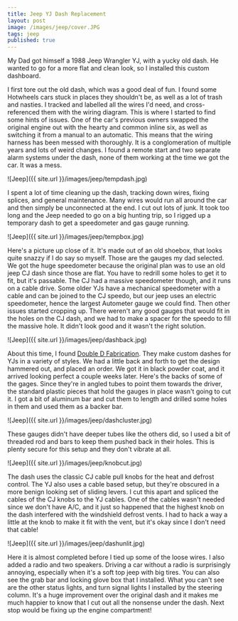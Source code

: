 ```yaml
---
title: Jeep YJ Dash Replacement
layout: post
image: /images/jeep/cover.JPG
tags: jeep
published: true
---
```


My Dad got himself a 1988 Jeep Wrangler YJ, with a yucky old dash. He wanted to go for a more flat and clean look, so I installed this custom dashboard.

<!-- more -->

I first tore out the old dash, which was a good deal of fun. I found some Hotwheels cars stuck in places they shouldn't be, as well as a lot of trash and nasties. I tracked and labelled all the wires I'd need, and cross-referenced them with the wiring diagram. This is where I started to find some hints of issues. One of the car's previous owners swapped the original engine out with the hearty and common inline six, as well as switching it from a manual to an automatic. This means that the wiring harness has been messed with thoroughly. It is a conglomeration of multiple years and lots of weird changes. I found a remote start and two separate alarm systems under the dash, none of them working at the time we got the car. It was a mess.

![Jeep]({{ site.url }}/images/jeep/tempdash.jpg)

I spent a lot of time cleaning up the dash, tracking down wires, fixing splices, and general maintenance. Many wires would run all around the car and then simply be unconnected at the end. I cut out lots of junk. It took too long and the Jeep needed to go on a big hunting trip, so I rigged up a temporary dash to get a speedometer and gas gauge running.

![Jeep]({{ site.url }}/images/jeep/tempbox.jpg)

Here's a picture up close of it. It's made out of an old shoebox, that looks quite snazzy if I do say so myself. Those are the gauges my dad selected. We got the huge speedometer because the original plan was to use an old jeep CJ dash since those are flat. You have to redrill some holes to get it to fit, but it's passable. The CJ had a massive speedometer though, and it runs on a cable drive. Some older YJs have a mechanical speedometer with a cable and can be joined to the CJ speedo, but our jeep uses an electric speedometer, hence the largest Autometer gauge we could find. Then other issues started cropping up. There weren't any good gauges that would fit in the holes on the CJ dash, and we had to make a spacer for the speedo to fill the massive hole. It didn't look good and it wasn't the right solution.

![Jeep]({{ site.url }}/images/jeep/dashback.jpg)

About this time, I found [Double D Fabrication](https://sites.google.com/site/doubledfab/Home/wrangler-yj-dashs). They make custom dashes for YJs in a variety of styles. We had a little back and forth to get the design hammered out, and placed an order. We got it in black powder coat, and it arrived looking perfect a couple weeks later. Here's the backs of some of the gages. Since they're in angled tubes to point them towards the driver, the standard plastic pieces that hold the gauges in place wasn't going to cut it. I got a bit of aluminum bar and cut them to length and drilled some holes in them and used them as a backer bar.

![Jeep]({{ site.url }}/images/jeep/dashcluster.jpg)

These gauges didn't have deeper tubes like the others did, so I used a bit of threaded rod and bars to keep them pushed back in their holes. This is plenty secure for this setup and they don't vibrate at all.

![Jeep]({{ site.url }}/images/jeep/knobcut.jpg)

The dash uses the classic CJ cable pull knobs for the heat and defrost control. The YJ also uses a cable based setup, but they're obscured in a more benign looking set of sliding levers. I cut this apart and spliced the cables of the CJ knobs to the YJ cables. One of the cables wasn't needed since we don't have A/C, and it just so happened that the highest knob on the dash interfered with the windshield defrost vents. I had to hack a way a little at the knob to make it fit with the vent, but it's okay since I don't need that cable!

![Jeep]({{ site.url }}/images/jeep/dashunlit.jpg)

Here it is almost completed before I tied up some of the loose wires. I also added a radio and two speakers. Driving a car without a radio is surprisingly annoying, especially when it's a soft top jeep with big tires. You can also see the grab bar and locking glove box that I installed. What you can't see are the other status lights, and turn signal lights I installed by the steering column. It's a huge improvement over the original dash and it makes me much happier to know that I cut out all the nonsense under the dash. Next stop would be fixing up the engine compartment!
